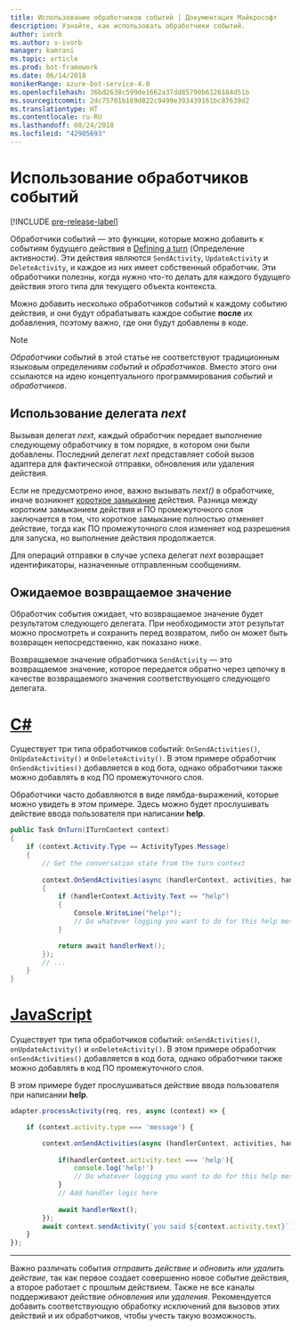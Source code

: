 ```yaml
---
title: Использование обработчиков событий | Документация Майкрософт
description: Узнайте, как использовать обработчики событий.
author: ivorb
ms.author: v-ivorb
manager: kamrani
ms.topic: article
ms.prod: bot-framework
ms.date: 06/14/2018
monikerRange: azure-bot-service-4.0
ms.openlocfilehash: 36bd2638c599de1662a37dd85790b6126184d51b
ms.sourcegitcommit: 2dc75701b169d822c9499e393439161bc87639d2
ms.translationtype: HT
ms.contentlocale: ru-RU
ms.lasthandoff: 08/24/2018
ms.locfileid: "42905693"
---
```

# <a name="using-event-handlers"></a>Использование обработчиков событий

[!INCLUDE [pre-release-label](../includes/pre-release-label.md)]

Обработчики событий — это функции, которые можно добавить к событиям будущего действия в [Defining a turn](bot-builder-basics.md#defining-a-turn) (Определение активности). Эти действия являются `SendActivity`, `UpdateActivity` и `DeleteActivity`, и каждое из них имеет собственный обработчик. Эти обработчики полезны, когда нужно что-то делать для каждого будущего действия этого типа для текущего объекта контекста.

Можно добавить несколько обработчиков событий к каждому событию действия, и они будут обрабатывать каждое событие **после** их добавления, поэтому важно, где они будут добавлены в коде.

> [!NOTE]
> *Обработчики событий* в этой статье не соответствуют традиционным языковым определениям *событий* и *обработчиков*. Вместо этого они ссылаются на идею концептуального программирования *событий* и *обработчиков*.

## <a name="using-the-next-delegate"></a>Использование делегата *next*

Вызывая делегат *next*, каждый обработчик передает выполнение следующему обработчику в том порядке, в котором они были добавлены. Последний делегат *next* представляет собой вызов адаптера для фактической отправки, обновления или удаления действия.

Если не предусмотрено иное, важно вызывать *next()* в обработчике, иначе возникнет [короткое замыкание](bot-builder-create-middleware.md#short-circuit-routing) действия. Разница между коротким замыканием действия и ПО промежуточного слоя заключается в том, что короткое замыкание полностью отменяет действие, тогда как ПО промежуточного слоя изменяет код разрешения для запуска, но выполнение действия продолжается.

Для операций отправки в случае успеха делегат *next* возвращает идентификаторы, назначенные отправленным сообщениям.

## <a name="expected-return-value"></a>Ожидаемое возвращаемое значение

Обработчик события ожидает, что возвращаемое значение будет результатом следующего делегата. При необходимости этот результат можно просмотреть и сохранить перед возвратом, либо он может быть возвращен непосредственно, как показано ниже.

Возвращаемое значение обработчика `SendActivity` — это возвращаемое значение, которое передается обратно через цепочку в качестве возвращаемого значения соответствующего следующего делегата.

# <a name="ctabcseventhandler"></a>[C#](#tab/cseventhandler)

Существует три типа обработчиков событий: `OnSendActivities()`, `OnUpdateActivity()` и `OnDeleteActivity()`. В этом примере обработчик `OnSendActivities()` добавляется в код бота, однако обработчики также можно добавлять в код ПО промежуточного слоя.

Обработчики часто добавляются в виде лямбда-выражений, которые можно увидеть в этом примере. Здесь можно будет прослушивать действие ввода пользователя при написании **help**.

```cs
public Task OnTurn(ITurnContext context)
{
    if (context.Activity.Type == ActivityTypes.Message)
    {
        // Get the conversation state from the turn context
        
        context.OnSendActivities(async (handlerContext, activities, handlerNext) =>
        {
            if (handlerContext.Activity.Text == "help")
            {
                Console.WriteLine("help!");
                // Do whatever logging you want to do for this help message
            }

            return await handlerNext();
        });
        // ...
    }
}
```

# <a name="javascripttabjseventhandler"></a>[JavaScript](#tab/jseventhandler)

Существует три типа обработчиков событий: `onSendActivities()`, `onUpdateActivity()` и `onDeleteActivity()`. В этом примере обработчик `onSendActivities()` добавляется в код бота, однако обработчики также можно добавлять в код ПО промежуточного слоя.

В этом примере будет прослушиваться действие ввода пользователя при написании **help**.

```js
adapter.processActivity(req, res, async (context) => {

    if (context.activity.type === 'message') {

        context.onSendActivities(async (handlerContext, activities, handlerNext) => { 
            
            if(handlerContext.activity.text === 'help'){
                console.log('help!')
                // Do whatever logging you want to do for this help message
            }
            // Add handler logic here
        
            await handlerNext(); 
        });
        await context.sendActivity(`you said ${context.activity.text}`);
    }
});
```

---

Важно различать события *отправить действие* и *обновить или удалить действие*, так как первое создает совершенно новое событие действия, а второе работает с прошлым действием. Также не все каналы поддерживают действие *обновления* или *удаления*. Рекомендуется добавить соответствующую обработку исключений для вызовов этих действий и их обработчиков, чтобы учесть такую возможность.

